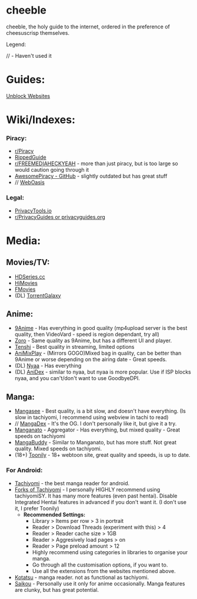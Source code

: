 # cheeble
cheeble, the holy guide to the internet, ordered in the preference of cheesuscrisp themselves.

Legend:

// - Haven't used it

# Guides:
[Unblock Websites](https://rentry.co/cheesepirate-unblockwebsites)

# Wiki/Indexes:
### Piracy:
- [r/Piracy](https://www.reddit.com/r/Piracy/wiki/megathread)
- [RippedGuide](https://ripped.guide/)
- [r/FREEMEDIAHECKYEAH](https://www.reddit.com/r/FREEMEDIAHECKYEAH/wiki/index) - more than just piracy, but is too large so would caution going through it
- [AwesomePiracy - GitHub](https://github.com/Igglybuff/awesome-piracy) - slightly outdated but has great stuff
- // [WebOasis](https://weboasis.app/)

### Legal:
- [PrivacyTools.io](https://www.privacytools.io/) 
- [r/PrivacyGuides or privacyguides.org](https://www.privacyguides.org)

# Media:
## Movies/TV:
- [HDSeries.cc](https://www3.hdseries.cc/)
- [HiMovies](https://www5.himovies.to/)
- [FMovies](https://fmovies.to/)
- (DL) [TorrentGalaxy](https://torrentgalaxy.to/)

## Anime:
- [9Anime](https://9anime.me/) -  Has everything in good quality (mp4upload server is the best quality, then VideoVard - speed is region dependant, try all)
- [Zoro](https://zoro.to/) - Same quality as 9Anime, but has a different UI and player.
- [Tenshi](https://tenshi.moe/) - Best quality in streaming, limited options
- [AniMixPlay](https://animixplay.to/) - (Mirrors GOGO)Mixed bag in quality, can be better than 9Anime or worse depending on the airing date - Great speeds.
- (DL) [Nyaa](https://nyaa.si/) - Has everything
- (DL) [AniDex](https://anidex.info/) - similar to nyaa, but nyaa is more popular. Use if ISP blocks nyaa, and you can't/don't want to use GoodbyeDPI.

## Manga:
- [Mangasee](https://mangasee123.com/) - Best quality, is a bit slow, and doesn't have everything. (Is slow in tachiyomi, I recommend using webview in tachi to read)
- // [MangaDex](https://mangadex.org/) - It's the OG. I don't personally like it, but give it a try.
- [Manganato](https://manganato.com/) - Aggregator - Has everything, but mixed quality - Great speeds on tachiyomi
- [MangaBuddy](https://mangabuddy.com/) - Similar to Manganato, but has more stuff. Not great quality. Mixed speeds on tachiyomi.
- (18+) [Toonily](https://toonily.com/) - 18+ webtoon site, great quality and speeds, is up to date.

### For Android:
- [Tachiyomi](https://tachiyomi.org/) - the best manga reader for android.
- [Forks of Tachiyomi](https://tachiyomi.org/forks/) - I personally HIGHLY recommend using tachiyomiSY. It has many more features (even past hentai). Disable Integrated Hentai features in advanced if you don't want it. (I don't use it, I prefer Toonily)
  - **Recommended Settings:**
    - Library > Items per row > 3 in portrait
    - Reader > Download Threads (experiment with this) > 4
    - Reader > Reader cache size > 1GB
    - Reader > Aggresively load pages > on
    - Reader > Page preload amount > 12
    - Highly recommend using categories in libraries to organise your manga.
    - Go through all the customisation options, if you want to. 
    - Use all the extensions from the websites mentioned above.
- [Kotatsu](https://github.com/nv95/Kotatsu) - manga reader. not as functional as tachiyomi.
- [Saikou](https://github.com/saikou-app/saikou) - Personally use it only for anime occasionally. Manga features are clunky, but has great potential.
